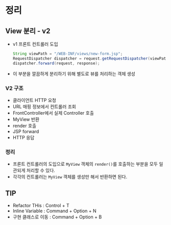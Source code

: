 # 정리

## View 분리 - v2

- v1 프론트 컨트롤러 도입
  ```Java
  String viewPath = "/WEB-INF/views/new-form.jsp";
  RequestDispatcher dispatcher = request.getRequestDispatcher(viewPath);
  dispatcher.forward(request, response);
  ```
- 이 부분을 깔끔하게 분리하기 위해 별도로 뷰를 처리하는 객체 생성

### V2 구조

- 클라이언트 HTTP 요청
- URL 매핑 정보에서 컨트롤러 조회
- FrontController에서 실제 Controller 호출
- MyView 반환
- render 호출
- JSP forward
- HTTP 응답

### 정리

- 프론트 컨트롤러의 도입으로 `MyView` 객체의 `render()`를 호출하는 부분을 모두 일관되게 처리할 수 있다.
- 각각의 컨트롤러는 `MyView` 객체를 생성만 해서 반환하면 된다.


## TIP

- Refactor THis : Control + T
- Inline Variable : Command + Option + N
- 구현 클래스로 이동 : Command + Option + B
